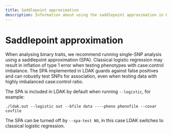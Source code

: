 ```yaml
---
title: Saddlepoint approximation
description: Information about using the saddlepoint approximation in LDAK
---
```


# Saddlepoint approximation

When analysing binary traits, we recommend running single-SNP analysis using a saddlepoint approximation (SPA). Classical logistic regression may result in inflation of type 1 error when testing phenotypes with case:control imbalance. The SPA implemented in LDAK guards against false positives and can robustly test SNPs for association, even when testing data with highly imbalanced case:control ratio.

The SPA is included in LDAK by default when running `--logistic`, for example:
```
./ldak.out --logistic out --bfile data ----pheno phenofile --covar covfile
``` 
The SPA can be turned off by `--spa-test NO`, in this case LDAK switches to classical logistic regression.
